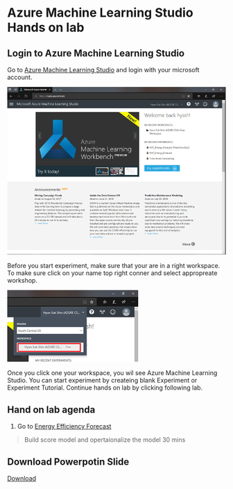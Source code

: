 # Azure Machine Learning Studio Hands on lab

## Login to Azure Machine Learning Studio

Go to <a href="https://studio.azureml.net/" target="_blank">Azure Machine Learning Studio</a> and login with your microsoft account.

![MLStudioMain](./images/01.png)

Before you start experiment, make sure that your are in a right workspace. To make sure click on your name top right conner and select appropreate workshop.

![SelectWorkspace](./images/02.png)

Once you click one your workspace, you wil see Azure Machine Learning Studio. You can start experiment by createing blank Experiment or Experiment Tutorial.
Continue hands on lab by clicking following lab.

## Hand on lab agenda
1. Go to <a href="https://github.com/xlegend1024/az-mlstudio-hol/blob/master/EnergyEfficiency/02.01.EnergyEfficiency.md" target="_blank">Energy Efficiency Forecast</a>

> Build score model and opertaionalize the model
> 30 mins

## Download Powerpotin Slide
<a href="https://github.com/xlegend1024/az-mlstudio-hol/blob/master/pptx/Azure%20ML%20Studio.pptx?raw=true" target="_blank">Download</a>